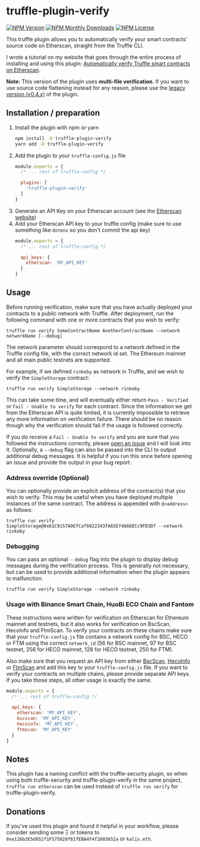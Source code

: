 # truffle-plugin-verify
[![NPM Version](https://img.shields.io/npm/v/truffle-plugin-verify.svg)](https://www.npmjs.com/package/truffle-plugin-verify)
[![NPM Monthly Downloads](https://img.shields.io/npm/dm/truffle-plugin-verify.svg)](https://www.npmjs.com/package/truffle-plugin-verify)
[![NPM License](https://img.shields.io/npm/l/truffle-assertions.svg)](https://www.npmjs.com/package/truffle-plugin-verify)

This truffle plugin allows you to automatically verify your smart contracts' source code on Etherscan, straight from the Truffle CLI.

I wrote a tutorial on my website that goes through the entire process of installing and using this plugin: [Automatically verify Truffle smart contracts on Etherscan](https://kalis.me/verify-truffle-smart-contracts-etherscan/).

**Note:** This version of the plugin uses **multi-file verification**. If you want to use source code flattening instead for any reason, please use the [legacy version (v0.4.x)](https://github.com/rkalis/truffle-plugin-verify/tree/legacy) of the plugin.

## Installation / preparation
1. Install the plugin with npm or yarn
    ```sh
    npm install -D truffle-plugin-verify
    yarn add -D truffle-plugin-verify
    ```
2. Add the plugin to your `truffle-config.js` file
    ```js
    module.exports = {
      /* ... rest of truffle-config */

      plugins: [
        'truffle-plugin-verify'
      ]
    }
    ```
3. Generate an API Key on your Etherscan account (see the [Etherscan website](https://etherscan.io/apis))
4. Add your Etherscan API key to your truffle config (make sure to use something like `dotenv` so you don't commit the api key)
    ```js
    module.exports = {
      /* ... rest of truffle-config */

      api_keys: {
        etherscan: 'MY_API_KEY'
      }
    }
    ```

## Usage
Before running verification, make sure that you have actually deployed your contracts to a public network with Truffle. After deployment, run the following command with one or more contracts that you wish to verify:

```
truffle run verify SomeContractName AnotherContractName --network networkName [--debug]
```

The network parameter should correspond to a network defined in the Truffle config file, with the correct network id set. The Ethereum mainnet and all main public testnets are supported.

For example, if we defined `rinkeby` as network in Truffle, and we wish to verify the `SimpleStorage` contract:

```
truffle run verify SimpleStorage --network rinkeby
```

This can take some time, and will eventually either return `Pass - Verified` or `Fail - Unable to verify` for each contract. Since the information we get from the Etherscan API is quite limited, it is currently impossible to retrieve any more information on verification failure. There should be no reason though why the verification should fail if the usage is followed correctly.

If you do receive a `Fail - Unable to verify` and you are sure that you followed the instructions correctly, please [open an issue](/issues/new) and I will look into it. Optionally, a `--debug` flag can also be passed into the CLI to output additional debug messages. It is helpful if you run this once before opening an issue and provide the output in your bug report.

### Address override (Optional)
You can optionally provide an explicit address of the contract(s) that you wish to verify. This may be useful when you have deployed multiple instances of the same contract. The address is appended with `@<address>` as follows:
```
truffle run verify SimpleStorage@0x61C9157A9EfCaf6022243fA65Ef4666ECc9FD3D7 --network rinkeby
```

### Debugging
You can pass an optional `--debug` flag into the plugin to display debug messages during the verification process. This is generally not necessary, but can be used to provide additional information when the plugin appears to malfunction.

```
truffle run verify SimpleStorage --network rinkeby
```

### Usage with Binance Smart Chain, HuoBi ECO Chain and Fantom
These instructions were written for verification on Etherscan for Ethereum mainnet and testnets, but it also works for verification on BscScan, HecoInfo and FtmScan. To verify your contracts on these chains make sure that your `truffle-config.js` file contains a network config for BSC, HECO or FTM using the correct `network_id` (56 for BSC mainnet, 97 for BSC testnet, 256 for HECO mainnet, 128 for HECO testnet, 250 for FTM).

Also make sure that you request an API key from either [BscScan](https://bscscan.com), [HecoInfo](https://hecoinfo.com) or [FtmScan](https://ftmscan.com) and add this key to your `truffle-config.js` file. If you want to verify your contracts on multiple chains, please provide separate API keys. If you take those steps, all other usage is exactly the same.

```js
module.exports = {
  /* ... rest of truffle-config */

  api_keys: {
    etherscan: 'MY_API_KEY',
    bscscan: 'MY_API_KEY',
    hecoinfo: 'MY_API_KEY',
    ftmscan: 'MY_API_KEY'
  }
}
```

## Notes
This plugin has a naming conflict with the truffle-security plugin, so when using both truffle-security and truffle-plugin-verify in the same project, `truffle run etherscan` can be used instead of `truffle run verify` for truffle-plugin-verify.

## Donations
If you've used this plugin and found it helpful in your workflow, please consider sending some Ξ or tokens to `0xe126b3E5d052f1F575828f61fEBA4f4f2603652a` or `kalis.eth`.
